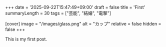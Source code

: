 +++
date = '2025-09-22T15:47:49+09:00'
draft = false
title = 'First'
summaryLength = 30
tags = ["芸能", "結婚", "電撃"]

[cover]
image = "/images/glass.png"
alt = "カップ"
relative = false
hidden = false
+++



This is my first post.


